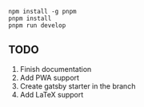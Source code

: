 ```
npm install -g pnpm
pnpm install
pnpm run develop
```

## TODO

1. Finish documentation
2. Add PWA support
3. Create gatsby starter in the branch
4. Add LaTeX support
